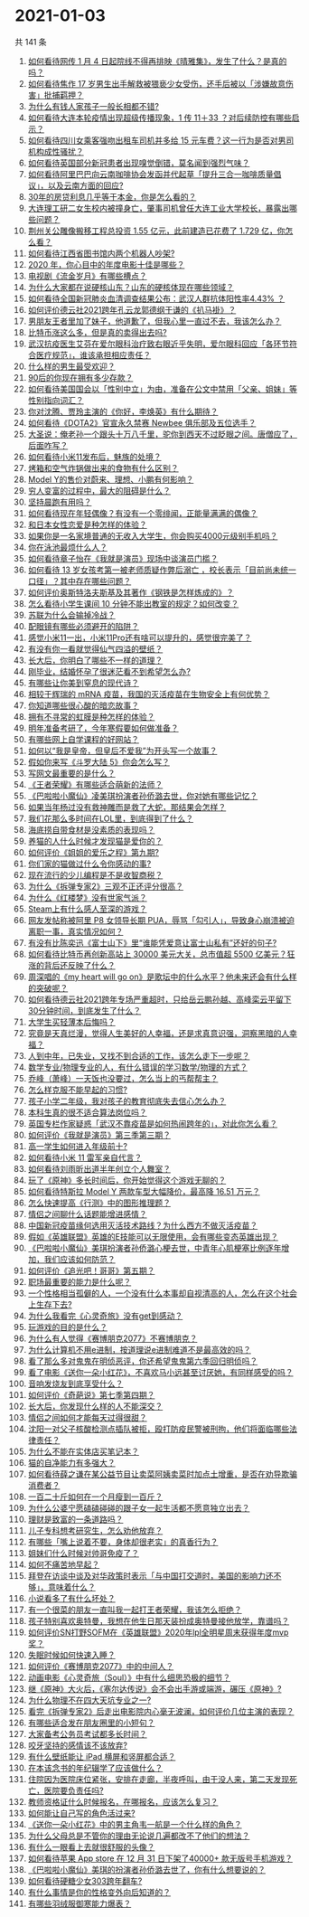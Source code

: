 # 2021-01-03

共 141 条

<!-- BEGIN -->
<!-- 最后更新时间 Sun Jan 03 2021 23:03:15 GMT+0800 (CST) -->

1. [如何看待网传 1 月 4
   日起院线不得再排映《晴雅集》，发生了什么？是真的吗？](https://www.zhihu.com/question/437579196)
2. [如何看待焦作 17
   岁男生出手解救被猥亵少女受伤，还手后被以「涉嫌故意伤害」批捕羁押？](https://www.zhihu.com/question/437161836)
3. [为什么有钱人家孩子一般长相都不错?](https://www.zhihu.com/question/432161909)
4. [如何看待大连本轮疫情出现超级传播现象，1 传 11＋33
   ？对后续防控有哪些启示？](https://www.zhihu.com/question/437705970)
5. [如何看待四川女乘客强吻出租车司机并多给 15
   元车费？这一行为是否对男司机构成性骚扰？](https://www.zhihu.com/question/437649690)
6. [如何看待英国部分新冠患者出现嗅觉倒错，莫名闻到强烈气味？](https://www.zhihu.com/question/436891750)
7. [如何看待阿里巴巴向云南咖啡协会发函并代起草「提升三合一咖啡质量倡议」，以及云南方面的回应?](https://www.zhihu.com/question/437565923)
8. [30年的房贷利息几乎等于本金，你是怎么看的？](https://www.zhihu.com/question/369020757)
9. [大连理工研二女生校内被撞身亡，肇事司机曾任大连工业大学校长，暴露出哪些问题？](https://www.zhihu.com/question/437581895)
10. [荆州关公雕像搬移工程总投资 1.55 亿元，此前建造已花费了 1.729
    亿，你怎么看？](https://www.zhihu.com/question/437144279)
11. [如何看待江西省图书馆内两个机器人吵架?](https://www.zhihu.com/question/437335064)
12. [2020 年，你心目中的年度电影十佳是哪些？](https://www.zhihu.com/question/433710115)
13. [电视剧《流金岁月》有哪些槽点？](https://www.zhihu.com/question/436822594)
14. [为什么大家都在说硬核山东？山东的硬核体现在哪些领域？](https://www.zhihu.com/question/389240700)
15. [如何看待全国新冠肺炎血清调查结果公布：武汉人群抗体阳性率4.43%
    ？](https://www.zhihu.com/question/436959206)
16. [如何评价德云社2021跨年孔云龙郭德纲于谦的《扒马褂》？](https://www.zhihu.com/question/437424636)
17. [男朋友王者里加了妹子，他道歉了，但我心里一直过不去，我该怎么办？](https://www.zhihu.com/question/436969651)
18. [比特币涨这么多，但是真的卖得出去吗?](https://www.zhihu.com/question/436444886)
19. [武汉抗疫医生艾芬在爱尔眼科治疗致右眼近乎失明，爱尔眼科回应「各环节符合医疗规范」，谁该承担相应责任？](https://www.zhihu.com/question/437443568)
20. [什么样的男生最受欢迎？](https://www.zhihu.com/question/30311473)
21. [90后的你现在拥有多少存款？](https://www.zhihu.com/question/294492829)
22. [如何看待美国国会以「性别中立」为由，准备在公文中禁用「父亲、姐妹」等性别指向词汇？](https://www.zhihu.com/question/437699647)
23. [你对沈腾、贾玲主演的《你好，李焕英》有什么期待？](https://www.zhihu.com/question/427903873)
24. [如何看待《DOTA2》官宣永久禁赛 Newbee
    俱乐部及五位选手？](https://www.zhihu.com/question/437683540)
25. [大圣说：俺老孙一个跟头十万八千里，驼你到西天不过眨眼之间。唐僧应了，后面咋写？](https://www.zhihu.com/question/435068407)
26. [如何看待小米11发布后，魅族的处境？](https://www.zhihu.com/question/436980166)
27. [烤箱和空气炸锅做出来的食物有什么区别？](https://www.zhihu.com/question/23509699)
28. [Model Y的售价对蔚来、理想、小鹏有何影响？](https://www.zhihu.com/question/437417536)
29. [穷人变富的过程中，最大的阻碍是什么？](https://www.zhihu.com/question/429985000)
30. [坚持晨跑有用吗？](https://www.zhihu.com/question/436666369)
31. [如何看待现在年轻偶像？有没有一个零绯闻，正能量满满的偶像？](https://www.zhihu.com/question/436788903)
32. [和日本女性恋爱是种怎样的体验？](https://www.zhihu.com/question/33957186)
33. [如果你是一名家境普通的无收入大学生，你会购买4000元级别手机吗？](https://www.zhihu.com/question/437370731)
34. [你在泳池最烦什么人？](https://www.zhihu.com/question/337490592)
35. [如何看待章子怡在《我就是演员》现场中谈演员门槛？](https://www.zhihu.com/question/437596737)
36. [如何看待 13 岁女孩考第一被老师质疑作弊后溺亡
    ，校长表示「目前尚未统一口径」？其中存在哪些问题？](https://www.zhihu.com/question/437682443)
37. [如何评价奥斯特洛夫斯基及其著作《钢铁是怎样炼成的》？](https://www.zhihu.com/question/38756972)
38. [怎么看待小学生课间 10 分钟不能出教室的规定？如何改变？](https://www.zhihu.com/question/437009417)
39. [苏联为什么会输掉冷战？](https://www.zhihu.com/question/434205449)
40. [配眼镜有哪些必须避开的陷阱？](https://www.zhihu.com/question/20123451)
41. [感觉小米11一出，小米11Pro还有啥可以提升的，感觉很完美了？](https://www.zhihu.com/question/436921234)
42. [有没有你一看就觉得仙气四溢的壁纸？](https://www.zhihu.com/question/310693259)
43. [长大后，你明白了哪些不一样的道理？](https://www.zhihu.com/question/45394531)
44. [刚毕业，结婚怀孕了很迷茫看不到希望怎么办?](https://www.zhihu.com/question/436800173)
45. [有哪些让你美到窒息的现代诗？](https://www.zhihu.com/question/325184324)
46. [相较于辉瑞的 mRNA
    疫苗，我国的灭活疫苗在生物安全上有何优势？](https://www.zhihu.com/question/437276961)
47. [你知道哪些很心酸的暗恋故事？](https://www.zhihu.com/question/427167729)
48. [拥有不寻常的虹膜是种怎样的体验？](https://www.zhihu.com/question/55606095)
49. [明年准备考研了，今年寒假要如何做准备？](https://www.zhihu.com/question/22519912)
50. [有哪些网上自学课程的好网站？](https://www.zhihu.com/question/31044894)
51. [如何以“我是皇帝，但皇后不爱我”为开头写一个故事？](https://www.zhihu.com/question/402502550)
52. [假如你来写《斗罗大陆 5》你会怎么写？](https://www.zhihu.com/question/429101615)
53. [写网文最重要的是什么？](https://www.zhihu.com/question/377713062)
54. [《王者荣耀》有哪些适合萌新的法师？](https://www.zhihu.com/question/434861666)
55. [《巴啦啦小魔仙》凌美琪扮演者孙侨潞去世，你对她有哪些记忆？](https://www.zhihu.com/question/437555370)
56. [如果当年杨过没有救神雕而是救了大蛇，那结果会怎样？](https://www.zhihu.com/question/436449895)
57. [我们花那么多时间在LOL里，到底得到了什么？](https://www.zhihu.com/question/411263252)
58. [海底捞自带食材是没素质的表现吗？](https://www.zhihu.com/question/284118317)
59. [养猫的人什么时候才发现猫是爱你的？](https://www.zhihu.com/question/432258003)
60. [如何评价《姐姐的爱乐之程》第九期?](https://www.zhihu.com/question/437288452)
61. [你们家的猫做过什么令你感动的事?](https://www.zhihu.com/question/321129135)
62. [现在流行的少儿编程是不是收智商税？](https://www.zhihu.com/question/355560585)
63. [为什么《拆弹专家2》三观不正还评分很高？](https://www.zhihu.com/question/436744480)
64. [为什么《红楼梦》没有世家气派？](https://www.zhihu.com/question/436109186)
65. [Steam上有什么感人至深的游戏？](https://www.zhihu.com/question/437165912)
66. [网友发帖称被阿里 P8 女领导长期
    PUA，辱骂「勾引人」，导致身心崩溃被迫离职一事，真实情况如何？](https://www.zhihu.com/question/437420771)
67. [有没有比陈奕迅《富士山下》里“谁能凭爱意让富士山私有”还好的句子?](https://www.zhihu.com/question/424619553)
68. [如何看待比特币再创新高站上 30000 美元大关，总市值超 5500
    亿美元？狂涨的背后还反映了什么？](https://www.zhihu.com/question/437579894)
69. [周深唱的《my heart will go
    on》是歌坛中的什么水平？他未来还会有什么样的突破呢？](https://www.zhihu.com/question/437444158)
70. [如何看待德云社2021跨年专场严重超时，只给岳云鹏孙越、高峰栾云平留下30分钟时间，到底发生了什么？](https://www.zhihu.com/question/437372596)
71. [大学生买轻薄本后悔吗？](https://www.zhihu.com/question/413897260)
72. [究竟是天真烂漫，觉得人生美好的人幸福，还是求真意识强，洞察黑暗的人幸福？](https://www.zhihu.com/question/437584929)
73. [人到中年，已失业，又找不到合适的工作，该怎么走下一步呢？](https://www.zhihu.com/question/298441731)
74. [数学专业/物理专业的人，有什么错误的学习数学/物理的方式？](https://www.zhihu.com/question/432890121)
75. [乔峰（萧峰）一天饭也没要过，怎么当上的丐帮帮主？](https://www.zhihu.com/question/436835389)
76. [怎么样克服不能早起的习惯?](https://www.zhihu.com/question/435111334)
77. [孩子小学二年级，我对孩子的教育彻底失去信心怎么办？](https://www.zhihu.com/question/431447269)
78. [本科生真的很不适合算法岗位吗？](https://www.zhihu.com/question/425828012)
79. [英国专栏作家疑惑「武汉不靠疫苗是如何热闹跨年的」，对此你怎么看？](https://www.zhihu.com/question/437552639)
80. [如何评价《我就是演员》第三季第三期？](https://www.zhihu.com/question/436602231)
81. [高一学生如何进入年级前十?](https://www.zhihu.com/question/426078063)
82. [如何看待小米 11 雷军亲自代言？](https://www.zhihu.com/question/437461487)
83. [如何看待刘雨昕出道半年创立个人舞室？](https://www.zhihu.com/question/437490213)
84. [玩了《原神》多长时间后，你开始觉得这个游戏无聊的？](https://www.zhihu.com/question/423597371)
85. [如何看待特斯拉 Model Y 两款车型大幅降价，最高降 16.51
    万元？](https://www.zhihu.com/question/437391008)
86. [怎么快速提高《行测》中的图形推理题？](https://www.zhihu.com/question/300875689)
87. [情侣之间聊什么话题能增进感情？](https://www.zhihu.com/question/292755353)
88. [中国新冠疫苗缘何选用灭活技术路线？为什么西方不做灭活疫苗？](https://www.zhihu.com/question/437310940)
89. [假如《英雄联盟》英雄的E技能可以无限使用，会有哪些变态英雄出现？](https://www.zhihu.com/question/421716815)
90. [《巴啦啦小魔仙》美琪扮演者孙侨潞心梗去世，中青年心肌梗塞比例逐年增加，我们应该如何防范？](https://www.zhihu.com/question/437566670)
91. [如何评价《追光吧！哥哥》第五期？](https://www.zhihu.com/question/437580613)
92. [职场最重要的能力是什么呢？](https://www.zhihu.com/question/431483357)
93. [一个性格相当孤僻的人，一个没有什么本事却自视清高的人，怎么在这个社会上生存下去?](https://www.zhihu.com/question/328924656)
94. [为什么我看完《心灵奇旅》没有get到感动？](https://www.zhihu.com/question/436788096)
95. [玩游戏的目的是什么？](https://www.zhihu.com/question/435129572)
96. [为什么有人觉得《赛博朋克2077》不赛博朋克？](https://www.zhihu.com/question/436950342)
97. [为什么计算机不用e进制，按道理说e进制难道不是最高效的吗？](https://www.zhihu.com/question/435375360)
98. [看了那么多对鬼鬼在明侦恶评，你还希望鬼鬼第六季回归明侦吗？](https://www.zhihu.com/question/377316310)
99. [看了电影《送你一朵小红花》，不喜欢马小远甚至讨厌她，有同样感受的吗？](https://www.zhihu.com/question/437436370)
100. [音响发烧友到底享受什么？](https://www.zhihu.com/question/20977704)
101. [如何评价《奇葩说》第七季第四期？](https://www.zhihu.com/question/437576691)
102. [长大后，你发现什么样的人不能深交？](https://www.zhihu.com/question/340083676)
103. [情侣之间如何才能每天过得很甜？](https://www.zhihu.com/question/307721987)
104. [沈阳一对父子核酸检测点插队被拒，殴打防疫民警被刑拘，他们将面临哪些法律责任？](https://www.zhihu.com/question/437509885)
105. [为什么不能在实体店买笔记本？](https://www.zhihu.com/question/434240943)
106. [猫的自净能力有多强大？](https://www.zhihu.com/question/59627314)
107. [如何看待薛之谦在某公益节目让卖菜阿姨卖菜时加点土增重，是否在劝导欺骗消费者？](https://www.zhihu.com/question/437496625)
108. [一百二十斤如何在一个月瘦到一百斤？](https://www.zhihu.com/question/412419045)
109. [为什么公婆宁愿磕磕碰碰的跟子女一起生活都不愿意独立出去？](https://www.zhihu.com/question/437257253)
110. [理财是致富的一条道路吗？](https://www.zhihu.com/question/280800149)
111. [儿子专科想考研究生，怎么劝他放弃？](https://www.zhihu.com/question/402398442)
112. [有哪些「嘴上说着不要，身体却很老实」的真香行为？](https://www.zhihu.com/question/437091549)
113. [姐妹们什么时候对帅哥免疫了？](https://www.zhihu.com/question/419507405)
114. [如何不痛苦地早起？](https://www.zhihu.com/question/22120300)
115. [拜登在访谈中谈及对华政策时表示「与中国打交道时，美国的影响力还不够」，意味着什么？](https://www.zhihu.com/question/433020016)
116. [小说看多了有什么坏处？](https://www.zhihu.com/question/26842401)
117. [有一个很菜的朋友一直叫我一起打王者荣耀，我该怎么拒绝？](https://www.zhihu.com/question/421550430)
118. [孩子特别喜欢奥特曼，我想在他生日那天装扮成奥特曼接他放学，靠谱吗？](https://www.zhihu.com/question/431566638)
119. [如何评价SN打野SOFM在《英雄联盟》2020年lpl全明星周末获得年度mvp奖？](https://www.zhihu.com/question/437472962)
120. [失眠时候如何快速入睡？](https://www.zhihu.com/question/20862094)
121. [如何评价《赛博朋克2077》中的中间人？](https://www.zhihu.com/question/437045240)
122. [动画电影《心灵奇旅（Soul）》中有什么细思恐极的细节？](https://www.zhihu.com/question/436775941)
123. [继《原神》大火后，《塞尔达传说》会不会出手游或端游，碾压《原神》?](https://www.zhihu.com/question/433521901)
124. [为什么物理不在四大天坑专业之一?](https://www.zhihu.com/question/344662621)
125. [看完《拆弹专家2》后走出电影院内心毫无波澜，如何评价几位主演的表现？](https://www.zhihu.com/question/436500412)
126. [有哪些适合发在朋友圈里的小短句？](https://www.zhihu.com/question/320956176)
127. [大家备考公务员考试都多长时间？](https://www.zhihu.com/question/323798283)
128. [咬牙坚持的感情该不该放弃?](https://www.zhihu.com/question/436712967)
129. [有什么壁纸能让 iPad 横屏和竖屏都合适？](https://www.zhihu.com/question/390471942)
130. [在本该念书的年纪辍学了应该做什么？](https://www.zhihu.com/question/434449802)
131. [住院因为医院床位紧张，安排在走廊，半夜呼叫，由于没人来，第二天发现死亡，医院要负责任吗?](https://www.zhihu.com/question/437284954)
132. [教师资格证什么时候报名，在哪报名，应该怎么复习？](https://www.zhihu.com/question/324659524)
133. [如何能让自己写的角色活过来?](https://www.zhihu.com/question/38946847)
134. [《送你一朵小红花》中的男主角韦一航是一个什么样的角色？](https://www.zhihu.com/question/436782065)
135. [为什么父母总是不管你的理由无论说几遍都改不了他们的想法？](https://www.zhihu.com/question/309846948)
136. [有什么一眼看上去就很舒服的头像？](https://www.zhihu.com/question/377658010)
137. [如何看待苹果 App store 在 12 月 31 日下架了40000+
     款无版号手机游戏？](https://www.zhihu.com/question/437316087)
138. [《巴啦啦小魔仙》美琪的扮演者孙侨潞去世了，你有什么想要说的？](https://www.zhihu.com/question/437562934)
139. [如何看待硬糖少女303跨年翻车?](https://www.zhihu.com/question/437350513)
140. [有什么事情是你的性格变外向后知道的？](https://www.zhihu.com/question/338262811)
141. [有哪些羽绒服御寒能力爆表？](https://www.zhihu.com/question/311296213)

<!-- END -->
